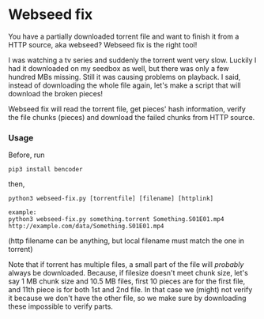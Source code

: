 # Webseed fix
You have a partially downloaded torrent file and want to finish it from a HTTP source, aka webseed?
Webseed fix is the right tool!

I was watching a tv series and suddenly the torrent went very slow. Luckily I had it downloaded on my seedbox as well, but there was only a few hundred MBs missing. Still it was causing problems on playback. I said, instead of downloading the whole file again, let's make a script that will download the broken pieces!

Webseed fix will read the torrent file, get pieces' hash information, verify the file chunks (pieces) and download the failed chunks from HTTP source.

### Usage
Before, run
```
pip3 install bencoder
```
then,
```
python3 webseed-fix.py [torrentfile] [filename] [httplink]

example:
python3 webseed-fix.py something.torrent Something.S01E01.mp4 http://example.com/data/Something.S01E01.mp4
```

(http filename can be anything, but local filename must match the one in torrent)

Note that if torrent has multiple files, a small part of the file will _probably_ always be downloaded. Because, if filesize doesn't meet chunk size, let's say 1 MB chunk size and 10.5 MB files, first 10 pieces are for the first file, and 11th piece is for both 1st and 2nd file. In that case we (might) not verify it because we don't have the other file, so we make sure by downloading these impossible to verify parts.

